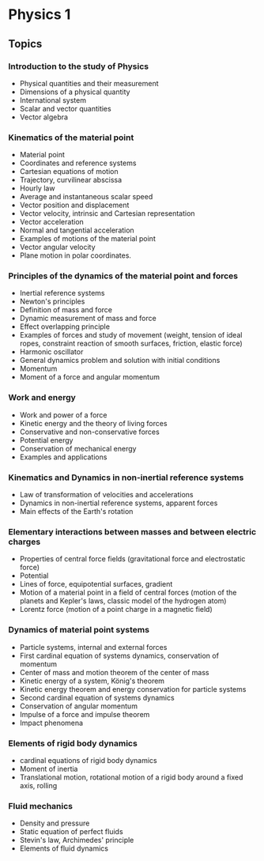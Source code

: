 # Physics 1

## Topics

### Introduction to the study of Physics
- Physical quantities and their measurement
- Dimensions of a physical quantity
- International system
- Scalar and vector quantities
- Vector algebra

### Kinematics of the material point
- Material point
- Coordinates and reference systems
- Cartesian equations of motion
- Trajectory, curvilinear abscissa
- Hourly law
- Average and instantaneous scalar speed
- Vector position and displacement
- Vector velocity, intrinsic and Cartesian representation
- Vector acceleration
- Normal and tangential acceleration
- Examples of motions of the material point
- Vector angular velocity
- Plane motion in polar coordinates.

### Principles of the dynamics of the material point and forces
- Inertial reference systems
- Newton's principles
- Definition of mass and force
- Dynamic measurement of mass and force
- Effect overlapping principle
- Examples of forces and study of movement (weight, tension of ideal ropes, constraint reaction of smooth surfaces, friction, elastic force)
- Harmonic oscillator
- General dynamics problem and solution with initial conditions
- Momentum
- Moment of a force and angular momentum

### Work and energy
- Work and power of a force
- Kinetic energy and the theory of living forces
- Conservative and non-conservative forces
- Potential energy
- Conservation of mechanical energy
- Examples and applications

### Kinematics and Dynamics in non-inertial reference systems
- Law of transformation of velocities and accelerations
- Dynamics in non-inertial reference systems, apparent forces
- Main effects of the Earth's rotation

### Elementary interactions between masses and between electric charges
- Properties of central force fields (gravitational force and electrostatic force)
- Potential
- Lines of force, equipotential surfaces, gradient
- Motion of a material point in a field of central forces (motion of the planets and Kepler's laws, classic model of the hydrogen atom)
- Lorentz force (motion of a point charge in a magnetic field)

### Dynamics of material point systems
- Particle systems, internal and external forces
- First cardinal equation of systems dynamics, conservation of momentum
- Center of mass and motion theorem of the center of mass
- Kinetic energy of a system, König's theorem
- Kinetic energy theorem and energy conservation for particle systems
- Second cardinal equation of systems dynamics
- Conservation of angular momentum
- Impulse of a force and impulse theorem
- Impact phenomena

### Elements of rigid body dynamics
- cardinal equations of rigid body dynamics
- Moment of inertia
- Translational motion, rotational motion of a rigid body around a fixed axis, rolling

### Fluid mechanics
- Density and pressure
- Static equation of perfect fluids
- Stevin's law, Archimedes' principle
- Elements of fluid dynamics
